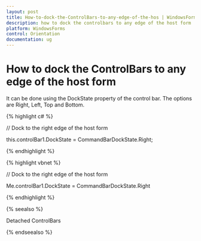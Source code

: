 ```yaml
---
layout: post
title: How-to-dock-the-ControlBars-to-any-edge-of-the-hos | WindowsForms | Syncfusion
description: how to dock the controlbars to any edge of the host form
platform: WindowsForms
control: Orientation
documentation: ug
---
```


# How to dock the ControlBars to any edge of the host form

It can be done using the DockState property of the control bar. The options are Right, Left, Top and Bottom.

{% highlight c# %}

// Dock to the right edge of the host form

this.controlBar1.DockState = CommandBarDockState.Right;

{% endhighlight %}

{% highlight vbnet %}


// Dock to the right edge of the host form

Me.controlBar1.DockState = CommandBarDockState.Right

{% endhighlight %}

{% seealso %}

Detached ControlBars

{% endseealso %}